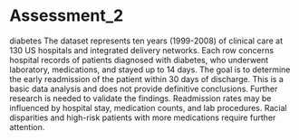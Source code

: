 # Assessment_2
diabetes
The dataset represents ten years (1999-2008) of clinical care at 130 US hospitals and integrated delivery networks. Each row concerns hospital records of patients diagnosed with diabetes, who underwent laboratory, medications, and stayed up to 14 days. The goal is to determine the early readmission of the patient within 30 days of discharge.
This is a basic data analysis and does not provide definitive conclusions. Further research is needed to validate the findings.
Readmission rates may be influenced by hospital stay, medication counts, and lab procedures.
Racial disparities and high-risk patients with more medications require further attention. 
